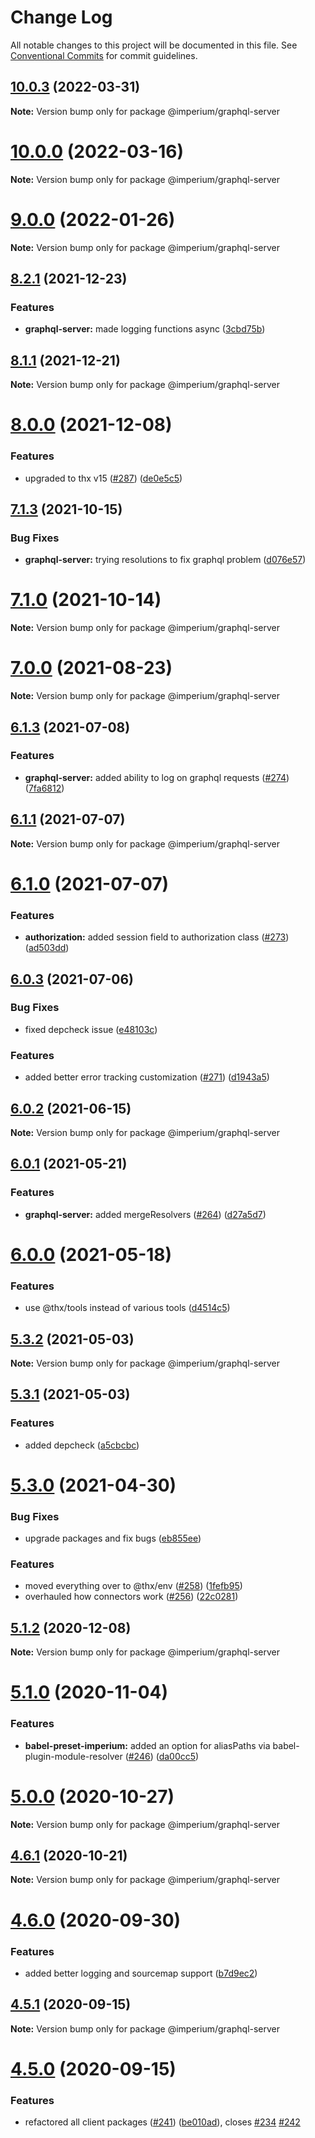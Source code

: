 # Change Log

All notable changes to this project will be documented in this file.
See [Conventional Commits](https://conventionalcommits.org) for commit guidelines.

## [10.0.3](https://github.com/darkadept/imperium/compare/v10.0.2...v10.0.3) (2022-03-31)

**Note:** Version bump only for package @imperium/graphql-server





# [10.0.0](https://github.com/darkadept/imperium/compare/v9.0.0...v10.0.0) (2022-03-16)

**Note:** Version bump only for package @imperium/graphql-server





# [9.0.0](https://github.com/darkadept/imperium/compare/v8.3.0...v9.0.0) (2022-01-26)

**Note:** Version bump only for package @imperium/graphql-server





## [8.2.1](https://github.com/darkadept/imperium/compare/v8.2.0...v8.2.1) (2021-12-23)


### Features

* **graphql-server:** made logging functions async ([3cbd75b](https://github.com/darkadept/imperium/commit/3cbd75b418d65b9b44336d14a240fa6fd338ece7))





## [8.1.1](https://github.com/darkadept/imperium/compare/v8.1.0...v8.1.1) (2021-12-21)

**Note:** Version bump only for package @imperium/graphql-server





# [8.0.0](https://github.com/darkadept/imperium/compare/v7.3.5...v8.0.0) (2021-12-08)


### Features

* upgraded to thx v15 ([#287](https://github.com/darkadept/imperium/issues/287)) ([de0e5c5](https://github.com/darkadept/imperium/commit/de0e5c57f6e6ac6b130439c01b5b5a9a26771d27))





## [7.1.3](https://github.com/darkadept/imperium/compare/v7.1.2...v7.1.3) (2021-10-15)


### Bug Fixes

* **graphql-server:** trying resolutions to fix graphql problem ([d076e57](https://github.com/darkadept/imperium/commit/d076e57b9402588b032350374b6bcd6288746b99))





# [7.1.0](https://github.com/darkadept/imperium/compare/v7.0.6...v7.1.0) (2021-10-14)

**Note:** Version bump only for package @imperium/graphql-server





# [7.0.0](https://github.com/darkadept/imperium/compare/v6.2.1...v7.0.0) (2021-08-23)

**Note:** Version bump only for package @imperium/graphql-server





## [6.1.3](https://github.com/darkadept/imperium/compare/v6.1.2...v6.1.3) (2021-07-08)


### Features

* **graphql-server:** added ability to log on graphql requests ([#274](https://github.com/darkadept/imperium/issues/274)) ([7fa6812](https://github.com/darkadept/imperium/commit/7fa6812ebbb22b40cc9d7df7b68eed2269d95886))





## [6.1.1](https://github.com/darkadept/imperium/compare/v6.1.0...v6.1.1) (2021-07-07)

**Note:** Version bump only for package @imperium/graphql-server





# [6.1.0](https://github.com/darkadept/imperium/compare/v6.0.3...v6.1.0) (2021-07-07)


### Features

* **authorization:** added session field to authorization class ([#273](https://github.com/darkadept/imperium/issues/273)) ([ad503dd](https://github.com/darkadept/imperium/commit/ad503dd53859b49d4f2cd39390d29622e6ec77e5))





## [6.0.3](https://github.com/darkadept/imperium/compare/v6.0.2...v6.0.3) (2021-07-06)


### Bug Fixes

* fixed depcheck issue ([e48103c](https://github.com/darkadept/imperium/commit/e48103c0b3e3f9b13a94cd81fd03fc88436b8c24))


### Features

* added better error tracking customization ([#271](https://github.com/darkadept/imperium/issues/271)) ([d1943a5](https://github.com/darkadept/imperium/commit/d1943a56daaa47bc3a2152479f695b3e3eb69e3a))





## [6.0.2](https://github.com/darkadept/imperium/compare/v6.0.1...v6.0.2) (2021-06-15)

**Note:** Version bump only for package @imperium/graphql-server





## [6.0.1](https://github.com/darkadept/imperium/compare/v6.0.0...v6.0.1) (2021-05-21)


### Features

* **graphql-server:** added mergeResolvers ([#264](https://github.com/darkadept/imperium/issues/264)) ([d27a5d7](https://github.com/darkadept/imperium/commit/d27a5d72ae37ddf628c3304270707dd35d8a4805))





# [6.0.0](https://github.com/darkadept/imperium/compare/v5.3.4...v6.0.0) (2021-05-18)


### Features

* use @thx/tools instead of various tools ([d4514c5](https://github.com/darkadept/imperium/commit/d4514c5271e80398a5486b44174bca0f1de9ff7e))





## [5.3.2](https://github.com/darkadept/imperium/compare/v5.3.1...v5.3.2) (2021-05-03)

**Note:** Version bump only for package @imperium/graphql-server





## [5.3.1](https://github.com/darkadept/imperium/compare/v5.3.0...v5.3.1) (2021-05-03)


### Features

* added depcheck ([a5cbcbc](https://github.com/darkadept/imperium/commit/a5cbcbc9dea9a0d02dcedc9f3aaa3c4548da2987))





# [5.3.0](https://github.com/darkadept/imperium/compare/v5.2.1...v5.3.0) (2021-04-30)


### Bug Fixes

* upgrade packages and fix bugs ([eb855ee](https://github.com/darkadept/imperium/commit/eb855ee31b7a9122bfe712a6b2d6cf7dcfcf7c73))


### Features

* moved everything over to @thx/env ([#258](https://github.com/darkadept/imperium/issues/258)) ([1fefb95](https://github.com/darkadept/imperium/commit/1fefb955f37702395fc9e00866120fbb0abe8ee9))
* overhauled how connectors work ([#256](https://github.com/darkadept/imperium/issues/256)) ([22c0281](https://github.com/darkadept/imperium/commit/22c02813778c71d76f6c57aa03695fbeae312c40))





## [5.1.2](https://github.com/darkadept/imperium/compare/v5.1.1...v5.1.2) (2020-12-08)

**Note:** Version bump only for package @imperium/graphql-server





# [5.1.0](https://github.com/darkadept/imperium/compare/v5.0.0...v5.1.0) (2020-11-04)


### Features

* **babel-preset-imperium:** added an option for aliasPaths via babel-plugin-module-resolver ([#246](https://github.com/darkadept/imperium/issues/246)) ([da00cc5](https://github.com/darkadept/imperium/commit/da00cc58014134df5991fe7b62bf470172b27d4b))





# [5.0.0](https://github.com/darkadept/imperium/compare/v4.6.1...v5.0.0) (2020-10-27)

**Note:** Version bump only for package @imperium/graphql-server





## [4.6.1](https://github.com/darkadept/imperium/compare/v4.6.0...v4.6.1) (2020-10-21)

**Note:** Version bump only for package @imperium/graphql-server





# [4.6.0](https://github.com/darkadept/imperium/compare/v4.5.1...v4.6.0) (2020-09-30)


### Features

* added better logging and sourcemap support ([b7d9ec2](https://github.com/darkadept/imperium/commit/b7d9ec20d2d58fedb089a19f3cdcbb2701c0e362))





## [4.5.1](https://github.com/darkadept/imperium/compare/v4.5.0...v4.5.1) (2020-09-15)

**Note:** Version bump only for package @imperium/graphql-server





# [4.5.0](https://github.com/darkadept/imperium/compare/v4.4.1...v4.5.0) (2020-09-15)


### Features

* refactored all client packages ([#241](https://github.com/darkadept/imperium/issues/241)) ([be010ad](https://github.com/darkadept/imperium/commit/be010ad96e0ddb6f40b189561568df2327025e0e)), closes [#234](https://github.com/darkadept/imperium/issues/234) [#242](https://github.com/darkadept/imperium/issues/242)
